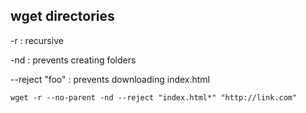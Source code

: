 ## wget directories

-r : recursive

-nd : prevents creating folders

--reject "foo" : prevents downloading index.html

`wget -r --no-parent -nd --reject "index.html*" "http://link.com"`

